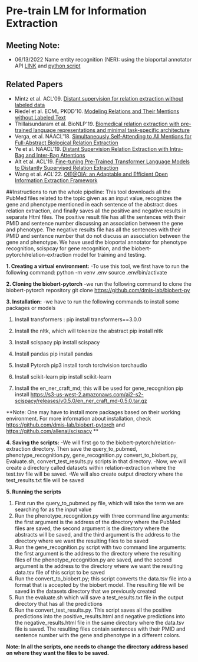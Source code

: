 # Pre-train LM for Information Extraction

## Meeting Note:
- 06/13/2022
Name entity recognition (NER): using the bioportal annotator API [LINK](http://data.bioontology.org/documentation) and [python script](https://github.com/ncbo/ncbo_rest_sample_code/blob/master/python/python3/annotate_text.py)

## Related Papers
- Mintz et al. ACL'09. [Distant supervision for relation extraction without labeled data](https://aclanthology.org/P09-1113.pdf)
- Riedel et al. ECML PKDD'10. [Modeling Relations and Their Mentions without
Labeled Text](https://link.springer.com/content/pdf/10.1007/978-3-642-15939-8_10.pdf)
- Thillaisundaram et al. BioNLP'19. [Biomedical relation extraction with pre-trained language representations
and minimal task-specific architecture](https://aclanthology.org/D19-5713.pdf)
- Verga, et al. NAACL'18. [Simultaneously Self-Attending to All Mentions for
Full-Abstract Biological Relation Extraction](https://aclanthology.org/N18-1080.pdf)
- Ye et al. NAACL'19. [Distant Supervision Relation Extraction with Intra-Bag
and Inter-Bag Attentions](https://aclanthology.org/N19-1288.pdf)
- Alt et al. ACL'19. [Fine-tuning Pre-Trained Transformer Language Models to Distantly
Supervised Relation Extraction](https://aclanthology.org/P19-1134.pdf)
- Wang et al. ACL'22. [OIE@OIA: an Adaptable and Efficient Open Information Extraction
Framework](https://aclanthology.org/2022.acl-long.430.pdf)




##Instructions to run the whole pipeline:
This tool downloads all the PubMed files related to the topic given as an input value, recognizes the gene and phenotype mentioned in each sentence of the abstract does relation extraction, and finally saves all the positive and negative results in separate Html files. The positive result file has all the sentences with their PMID and sentence number discussing an association between the gene and phenotype. The negative results file has all the sentences with their PMID and sentence number that do not discuss an association between the gene and phenotype. We have used the bioportal annotator for phenotype recognition, scispcay for gene recognition, and the biobert-pytorch/relation-extraction model for training and testing. 





**1. Creating a virtual environment:**
-To use this tool, we first have to run the following command:
python -m venv .env
source .env/bin/activate






**2. Cloning the biobert-pytorch**
-we run the following command to clone the biobert-pytorch repository 
git clone https://github.com/dmis-lab/biobert-py





**3. Installation:**
  -we have to run the following commands to install some packages or models
  1. Install transformers :
  pip install transformers==3.0.0

  2. Install the nltk, which will tokenize the abstract
  pip install nltk

  3. Install scispacy
  pip install scispacy

  4. Install pandas
  pip install pandas

  5. Install Pytorch
  pip3 install torch torchvision torchaudio

  6. Install scikit-learn
  pip install scikit-learn

  7. Install the en_ner_craft_md; this will be used for gene_recognition
  pip install https://s3-us-west-2.amazonaws.com/ai2-s2-scispacy/releases/v0.5.0/en_ner_craft_md-0.5.0.tar.gz

**Note: One may have to install more packages based on their working environment. For more information about installation, check https://github.com/dmis-lab/biobert-pytorch and https://github.com/allenai/scispacy **





**4. Saving the scripts:**
  -We will first go to the biobert-pytorch/relation-extraction directory. Then save the query_to_pubmed, phenotype_recognition.py, gene_recognition.py convert_to_biobert.py, Evaluate.sh, convert_test_results.py scripts in that directory.
  -Now, we will create a directory called datasets within relation-extraction where the test.tsv file will be saved.
  -We will also create output directory where the test_results.txt file will be saved
  




**5. Running the scripts**
  1. First run the query_to_pubmed.py file, which will take the term we are searching for as the input value
  2. Run the phenotype_recognition.py with three command line arguments: the first argument is the address of the directory where the PubMed files are saved, the second argument is the directory where the abstracts will be saved, and the third argument is the address to the directory where we want the resulting files to be saved
  3. Run the gene_recognition.py script with two command line arguments: the first argument is the address to the directory where the resulting files of the phenotype_recognition.py are saved, and the second argument is the address to the directory where we want the resulting data.tsv file of this script to be saved
  4. Run the convert_to_biobert.py; this script converts the data.tsv file into a format that is accepted by the biobert model. The resulting file will be saved in the datasets directory that we previously created
  5. Run the evaluate.sh which will save a test_results.txt file in the output directory that has all the predictions
  6. Run the convert_test_results.py. This script saves all the positive predictions into the positive_results.html and negative predictions into the negative_results.html file in the same directory where the data.tsv file is saved. The resulting files contain sentences with their PMID and sentence number with the gene and phenotype in a different colors. 
  
  
**Note: In all the scripts, one needs to change the directory address based on where they want the files to be saved.** 
  






  
